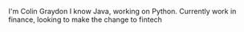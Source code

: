 I'm Colin Graydon
I know Java, working on Python.
Currently work in finance, looking to make the change to fintech

<!---
colingraydon/colingraydon is a ✨ special ✨ repository because its `README.md` (this file) appears on your GitHub profile.
You can click the Preview link to take a look at your changes.
--->
